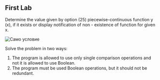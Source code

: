 ## First Lab 
Determine the value
given by option (25) piecewise-continuous
function y (x), if it exists or display
notification of non - existence of function for
given x.

![Само условие](https://https://github.com/xpadx1/ASD_labs/raw/main/Photos/image1.png.png)

Solve the problem in two ways:
1) The program is allowed to use
only single comparison operations and not
it is allowed to use Boolean.
2) The program must be used
Boolean operations, but it should not be
redundant.
